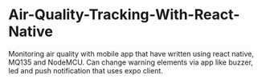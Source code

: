 # Air-Quality-Tracking-With-React-Native
Monitoring air quality with mobile app that have written using react native, MQ135 and NodeMCU. Can change warning elements via app like buzzer, led and push notification that uses expo client.
